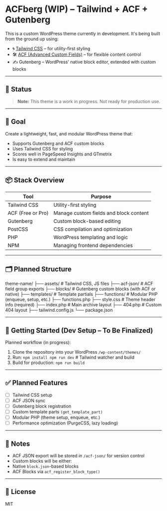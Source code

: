 # ACFberg (WIP) – Tailwind + ACF + Gutenberg

This is a custom WordPress theme currently in development. It's being built from the ground up using:

- 🌀 <a href="https://tailwindcss.com/" target="_blank" rel="noopener noreferrer">Tailwind CSS</a> – for utility-first styling
- 🛠️ [ACF (Advanced Custom Fields)](https://www.advancedcustomfields.com/) – for flexible content control
- ✍️ Gutenberg – WordPress' native block editor, extended with custom blocks

---

## 🚧 Status

> **Note:** This theme is a work in progress. Not ready for production use.

---

## 🎯 Goal

Create a lightweight, fast, and modular WordPress theme that:
- Supports Gutenberg and ACF custom blocks
- Uses Tailwind CSS for styling
- Scores well in PageSpeed Insights and GTmetrix
- Is easy to extend and maintain

---

## 📦 Stack Overview

| Tool | Purpose |
|------|---------|
| Tailwind CSS | Utility-first styling |
| ACF (Free or Pro) | Manage custom fields and block content |
| Gutenberg | Custom block-based editing |
| PostCSS | CSS compilation and optimization |
| PHP | WordPress templating and logic |
| NPM | Managing frontend dependencies |

---

## 🗂 Planned Structure
theme-name/
├── assets/ # Tailwind CSS, JS files
├── acf-json/ # ACF field group exports
├── blocks/ # Gutenberg custom blocks (with ACF or native)
├── templates/ # Template partials
├── functions/ # Modular PHP (enqueue, setup, etc.)
├── functions.php
├── style.css # Theme header info (required)
├── index.php # Main archive layout
├── 404.php # Custom 404 layout
├── tailwind.config.js
└── package.json

---

## 🚀 Getting Started (Dev Setup – To Be Finalized)

Planned workflow (in progress):

1. Clone the repository into your WordPress `/wp-content/themes/`
2. Run:
`npm install
npm run dev`   # Tailwind watcher and build
3. Build for production:
`npm run build`

---

## ✅ Planned Features

- [ ] Tailwind CSS setup
- [ ] ACF JSON sync
- [ ] Gutenberg block registration
- [ ] Custom template parts `(get_template_part)`
- [ ] Modular PHP (theme setup, enqueue, etc.)
- [ ] Performance optimization (PurgeCSS, lazy loading)

---

## 📌 Notes

- ACF JSON export will be stored in `/acf-json/` for version control
- Custom blocks will be either:
-   Native `block.json`-based blocks
-   ACF Blocks via `acf_register_block_type()`

---

## 📄 License

MIT
